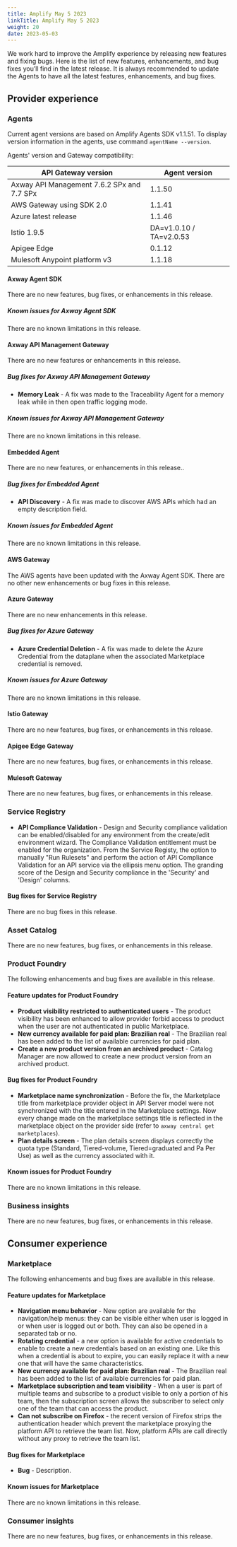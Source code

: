 ```yaml
---
title: Amplify May 5 2023
linkTitle: Amplify May 5 2023
weight: 20
date: 2023-05-03
---
```

We work hard to improve the Amplify experience by releasing new features and fixing bugs. Here is the list of new features, enhancements, and bug fixes you’ll find in the latest release.  It is always recommended to update the Agents to have all the latest features, enhancements, and bug fixes.

## Provider experience

### Agents

Current agent versions are based on Amplify Agents SDK v1.1.51. To display version information in the agents, use command `agentName --version`.

Agents' version and Gateway compatibility:

| API Gateway version                        | Agent version           |
|--------------------------------------------|-------------------------|
| Axway API Management 7.6.2 SPx and 7.7 SPx | 1.1.50                  |
| AWS Gateway using SDK 2.0                  | 1.1.41                  |
| Azure latest release                       | 1.1.46                  |
| Istio 1.9.5                                | DA=v1.0.10 / TA=v2.0.53 |
| Apigee Edge                                | 0.1.12                  |
| Mulesoft Anypoint platform v3              | 1.1.18                  |

#### Axway Agent SDK

There are no new features, bug fixes, or enhancements in this release.

##### Known issues for Axway Agent SDK

There are no known limitations in this release.

#### Axway API Management Gateway

There are no new features or enhancements in this release.

##### Bug fixes for Axway API Management Gateway

* **Memory Leak** - A fix was made to the Traceability Agent for a memory leak while in then open traffic logging mode.

##### Known issues for Axway API Management Gateway

There are no known limitations in this release.

#### Embedded Agent

There are no new features, or enhancements in this release..

##### Bug fixes for Embedded Agent

* **API Discovery** - A fix was made to discover AWS APIs which had an empty description field.

##### Known issues for Embedded Agent

There are no known limitations in this release.

#### AWS Gateway

The AWS agents have been updated with the Axway Agent SDK. There are no other new enhancements or bug fixes in this release.

#### Azure Gateway

There are no new enhancements in this release.

##### Bug fixes for Azure Gateway

* **Azure Credential Deletion** - A fix was made to delete the Azure Credential from the dataplane when the associated Marketplace credential is removed.

##### Known issues for Azure Gateway

There are no known limitations in this release.

#### Istio Gateway

There are no new features, bug fixes, or enhancements in this release.

#### Apigee Edge Gateway

There are no new features, bug fixes, or enhancements in this release.

#### Mulesoft Gateway

There are no new features, bug fixes, or enhancements in this release.

### Service Registry

* **API Compliance Validation** - Design and Security compliance validation can be enabled/disabled for any environment from the create/edit environment wizard.  The Compliance Validation entitlement must be enabled for the organization. From the Service Registy, the option to manually "Run Rulesets" and perform the action of API Compliance Validation for an API service via the ellipsis menu option. The granding score of the Design and Security compliance in the 'Security' and 'Design' columns.  

#### Bug fixes for Service Registry

There are no bug fixes in this release.

### Asset Catalog

There are no new features, bug fixes, or enhancements in this release.

### Product Foundry

The following enhancements and bug fixes are available in this release.

#### Feature updates for Product Foundry

* **Product visibility restricted to authenticated users** - The product visibility has been enhanced to allow provider forbid access to product when the user are not authenticated in public Marketplace.
* **New currency available for paid plan: Brazilian real** - The Brazilian real has been added to the list of available currencies for paid plan.
* **Create a new product version from an archived product** - Catalog Manager are now allowed to create a new product version from an archived product.

#### Bug fixes for Product Foundry

* **Marketplace name synchronization** - Before the fix, the Marketplace title from marketplace provider object in API Server model were not synchronized with the title entered in the Marketplace settings. Now every change made on the marketplace settings title is reflected in the marketplace object on the provider side (refer to `axway central get marketplaces`).
* **Plan details screen** - The plan details screen displays correctly the quota type (Standard, Tiered-volume, Tiered=graduated and Pa Per Use) as well as the currency associated with it.

#### Known issues for Product Foundry

There are no known limitations in this release.

### Business insights

There are no new features, bug fixes, or enhancements in this release.

## Consumer experience

### Marketplace

The following enhancements and bug fixes are available in this release.

#### Feature updates for Marketplace

* **Navigation menu behavior** - New option are available for the navigation/help menus: they can be visible either when user is logged in or when user is logged out or both. They can also be opened in a separated tab or no.
* **Rotating credential** - a new option is available for active credentials to enable to create a new credentials based on an existing one. Like this when a credential is about to expire, you can easily replace it with a new one that will have the same characteristics.
* **New currency available for paid plan: Brazilian real** - The Brazilian real has been added to the list of available currencies for paid plan.
* **Marketplace subscription and team visibility** - When a user is part of multiple teams and subscribe to a product visible to only a portion of his team, then the subscription screen allows the subscriber to select only one of the team that can access the product.
* **Can not subscribe on Firefox** - the recent version of Firefox strips the authentication header which prevent the marketplace proxying the platform API to retrieve the team list. Now, platform APIs are call directly without any proxy to retrieve the team list.

#### Bug fixes for Marketplace

* **Bug** - Description.

#### Known issues for Marketplace

There are no known limitations in this release.

### Consumer insights

There are no new features, bug fixes, or enhancements in this release.
